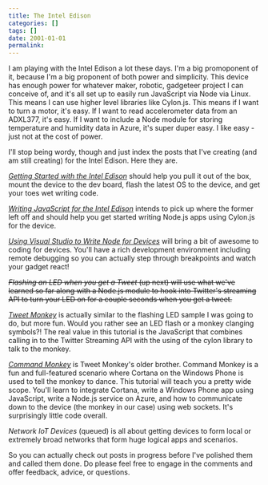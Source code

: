 ```yaml
---
title: The Intel Edison
categories: []
tags: []
date: 2001-01-01
permalink: 
---
```


I am playing with the Intel Edison a lot these days. I'm a big promoponent of it, because I'm a big proponent of both power and simplicity. This device has enough power for whatever maker, robotic, gadgeteer project I can conceive of, and it's all set up to easily run JavaScript via Node via Linux. This means I can use higher level libraries like Cylon.js. This means if I want to turn a motor, it's easy. If I want to read accelerometer data from an ADXL377, it's easy. If I want to include a Node module for storing temperature and humidity data in Azure, it's super duper easy. I like easy - just not at the cost of power.

I'll stop being wordy, though and just index the posts that I've creating (and am still creating) for the Intel Edison. Here they are.

_[Getting Started with the Intel Edison](http://codefoster.com/edison-setup)_ should help you pull it out of the box, mount the device to the dev board, flash the latest OS to the device, and get your toes wet writing code.

_[Writing JavaScript for the Intel Edison](http://codefoster.com/edison-coding)_ intends to pick up where the former left off and should help you get started writing Node.js apps using Cylon.js for the device.

_[Using Visual Studio to Write Node for Devices](http://codefoster.com/edison-vs)_ will bring a bit of awesome to coding for devices. You'll have a rich development environment including remote debugging so you can actually step through breakpoints and watch your gadget react!

<s>_Flashing an LED when you get a Tweet_ (up next) will use what we've learned so far along with a Node.js module to hook into Twitter's streaming API to turn your LED on for a couple seconds when you get a tweet.</s>

[_Tweet Monkey_](http://codefoster.com/tweetmonkey) is actually similar to the flashing LED sample I was going to do, but more fun. Would you rather see an LED flash or a monkey clanging symbols?! The real value in this tutorial is the JavaScript that combines calling in to the Twitter Streaming API with the using of the cylon library to talk to the monkey.

[_Command Monkey_](http://codefoster.com/commandmonkey) is Tweet Monkey's older brother. Command Monkey is a fun and full-featured scenario where Cortana on the Windows Phone is used to tell the monkey to dance. This tutorial will teach you a pretty wide scope. You'll learn to integrate Cortana, write a Windows Phone app using JavaScript, write a Node.js service on Azure, and how to communicate down to the device (the monkey in our case) using web sockets. It's surprisingly little code overall.

_Network IoT Devices_ (queued) is all about getting devices to form local or extremely broad networks that form huge logical apps and scenarios.

So you can actually check out posts in progress before I've polished them and called them done. Do please feel free to engage in the comments and offer feedback, advice, or questions.